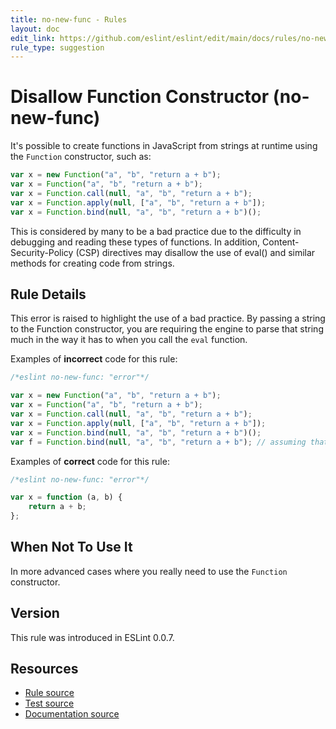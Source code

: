 ```yaml
---
title: no-new-func - Rules
layout: doc
edit_link: https://github.com/eslint/eslint/edit/main/docs/rules/no-new-func.md
rule_type: suggestion
---
```

<!-- Note: No pull requests accepted for this file. See README.md in the root directory for details. -->

# Disallow Function Constructor (no-new-func)

It's possible to create functions in JavaScript from strings at runtime using the `Function` constructor, such as:

```js
var x = new Function("a", "b", "return a + b");
var x = Function("a", "b", "return a + b");
var x = Function.call(null, "a", "b", "return a + b");
var x = Function.apply(null, ["a", "b", "return a + b"]);
var x = Function.bind(null, "a", "b", "return a + b")();
```

This is considered by many to be a bad practice due to the difficulty in debugging and reading these types of functions. In addition, Content-Security-Policy (CSP) directives may disallow the use of eval() and similar methods for creating code from strings.

## Rule Details

This error is raised to highlight the use of a bad practice. By passing a string to the Function constructor, you are requiring the engine to parse that string much in the way it has to when you call the `eval` function.

Examples of **incorrect** code for this rule:

```js
/*eslint no-new-func: "error"*/

var x = new Function("a", "b", "return a + b");
var x = Function("a", "b", "return a + b");
var x = Function.call(null, "a", "b", "return a + b");
var x = Function.apply(null, ["a", "b", "return a + b"]);
var x = Function.bind(null, "a", "b", "return a + b")();
var f = Function.bind(null, "a", "b", "return a + b"); // assuming that the result of Function.bind(...) will be eventually called.
```

Examples of **correct** code for this rule:

```js
/*eslint no-new-func: "error"*/

var x = function (a, b) {
    return a + b;
};
```

## When Not To Use It

In more advanced cases where you really need to use the `Function` constructor.

## Version

This rule was introduced in ESLint 0.0.7.

## Resources

* [Rule source](https://github.com/eslint/eslint/tree/HEAD/lib/rules/no-new-func.js)
* [Test source](https://github.com/eslint/eslint/tree/HEAD/tests/lib/rules/no-new-func.js)
* [Documentation source](https://github.com/eslint/eslint/tree/HEAD/docs/rules/no-new-func.md)
